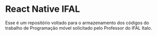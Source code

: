 # React Native IFAL
Esse é um repositório voltado para o armazenamento dos códigos do trabalho de Programação móvel solicitado pelo Professor do IFAL Italo.
